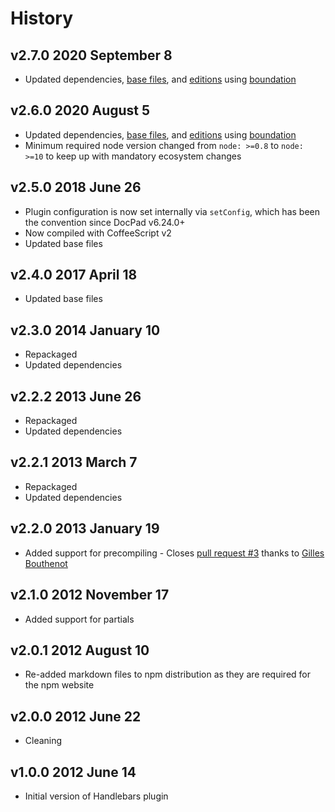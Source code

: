 # History

## v2.7.0 2020 September 8

-   Updated dependencies, [base files](https://github.com/bevry/base), and [editions](https://editions.bevry.me) using [boundation](https://github.com/bevry/boundation)

## v2.6.0 2020 August 5

-   Updated dependencies, [base files](https://github.com/bevry/base), and [editions](https://editions.bevry.me) using [boundation](https://github.com/bevry/boundation)
-   Minimum required node version changed from `node: >=0.8` to `node: >=10` to keep up with mandatory ecosystem changes

## v2.5.0 2018 June 26

-   Plugin configuration is now set internally via `setConfig`, which has been the convention since DocPad v6.24.0+
-   Now compiled with CoffeeScript v2
-   Updated base files

## v2.4.0 2017 April 18

-   Updated base files

## v2.3.0 2014 January 10

-   Repackaged
-   Updated dependencies

## v2.2.2 2013 June 26

-   Repackaged
-   Updated dependencies

## v2.2.1 2013 March 7

-   Repackaged
-   Updated dependencies

## v2.2.0 2013 January 19

-   Added support for precompiling - Closes [pull request #3](https://github.com/docpad/docpad-plugin-handlebars/pull/3) thanks to [Gilles Bouthenot](https://github.com/gbouthenot)

## v2.1.0 2012 November 17

-   Added support for partials

## v2.0.1 2012 August 10

-   Re-added markdown files to npm distribution as they are required for the npm website

## v2.0.0 2012 June 22

-   Cleaning

## v1.0.0 2012 June 14

-   Initial version of Handlebars plugin
